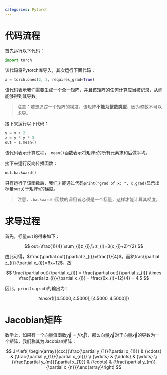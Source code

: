 ```yaml
---
categories: Pytorch
---
```


# 代码流程

首先运行以下代码：

```python
import torch
```

该代码将Pytorch库导入，其次运行下面代码：

```python
x = torch.ones(2, 2, requires_grad=True)
```

该代码表示我们需要生成一个全一矩阵，并且该矩阵的任何计算应当被记录，从而能够得到其导数。

> 注意：若想追踪一个矩阵的梯度，该矩阵**不能为整数类型**，因为整数不可以求导。

接下来运行以下代码：

```python
y = x + 2
z = y * y * 3
out = z.mean()
```

该代码表示计算过程，`.mean()`函数表示将矩阵`z`的所有元素求和后做平均。

接下来运行反向传播函数：

```python
out.backward()
```

只有运行了该函数后，我们才能通过代码`print("grad of x: ", x.grad)`显示出标量`out`关于矩阵`x`的梯度。

> 注意，`.backward()`函数的调用者必须是一个标量，这样才能计算其梯度。

# 求导过程

首先，标量`out`的得来如下：


$$
out=\frac{1}{4} \sum_{i}z_{i},\\
z_{i}=3(x_{i}+2)^{2}
$$


由此可得，$\frac{\partial out}{\partial z_{i}}=\frac{1}{4}$。而$\frac{\partial z_{i}}{\partial x_{i}}=6x+12$，故


$$
\frac{\partial out}{\partial x_{i}} = \frac{\partial out}{\partial z_{i}} \times \frac{\partial z_{i}}{\partial x_{i}} = \frac{6x_{i}+12}{4} = 4.5
$$


因此，`print(x.grad)`的输出为：


$$
tensor([[4.5000, 4.5000],
        [4.5000, 4.5000]])
$$

# Jacobian矩阵

数学上，如果有一个向量值函数$\vec{y}=f(\vec{x})$，那么向量$\vec{y}$对于向量$\vec{x}$的导数为一个矩阵，我们称其为Jacobian矩阵：


$$
J=\left( \begin{array}{ccc}{\frac{\partial y_{1}}{\partial x_{1}}} & {\cdots} & {\frac{\partial y_{1}}{\partial x_{n}}} \\ {\vdots} & {\ddots} & {\vdots} \\ {\frac{\partial y_{m}}{\partial x_{1}}} & {\cdots} & {\frac{\partial y_{m}}{\partial x_{n}}}\end{array}\right)
$$


